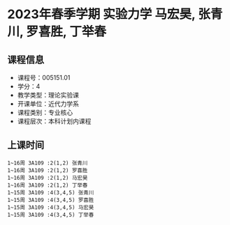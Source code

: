 # 2023年春季学期 实验力学 马宏昊, 张青川, 罗喜胜, 丁举春






## 课程信息

- 课程号：005151.01
- 学分：4
- 教学类型：理论实验课
- 开课单位：近代力学系
- 课程类别：专业核心
- 课程层次：本科计划内课程

## 上课时间

```
1~16周 3A109 :2(1,2) 张青川
1~16周 3A109 :2(1,2) 罗喜胜
1~16周 3A109 :2(1,2) 马宏昊
1~16周 3A109 :2(1,2) 丁举春
1~15周 3A109 :4(3,4,5) 张青川
1~15周 3A109 :4(3,4,5) 罗喜胜
1~15周 3A109 :4(3,4,5) 马宏昊
1~15周 3A109 :4(3,4,5) 丁举春
```

